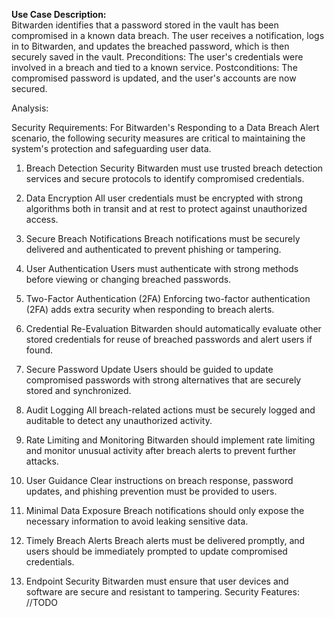 **Use Case Description:**<br>
Bitwarden identifies that a password stored in the vault has been compromised in a known data breach. The user receives a notification, logs in to Bitwarden, and updates the breached password, which is then securely saved in the vault.
Preconditions: The user's credentials were involved in a breach and tied to a known service.
Postconditions: The compromised password is updated, and the user's accounts are now secured.

Analysis:

Security Requirements:
For Bitwarden's Responding to a Data Breach Alert scenario, the following security measures are critical to maintaining the system's protection and safeguarding user data.

1. Breach Detection Security
Bitwarden must use trusted breach detection services and secure protocols to identify compromised credentials.

2. Data Encryption
All user credentials must be encrypted with strong algorithms both in transit and at rest to protect against unauthorized access.

3. Secure Breach Notifications
Breach notifications must be securely delivered and authenticated to prevent phishing or tampering.

4. User Authentication
Users must authenticate with strong methods before viewing or changing breached passwords.

5. Two-Factor Authentication (2FA)
Enforcing two-factor authentication (2FA) adds extra security when responding to breach alerts.

6. Credential Re-Evaluation
Bitwarden should automatically evaluate other stored credentials for reuse of breached passwords and alert users if found.

7. Secure Password Update
Users should be guided to update compromised passwords with strong alternatives that are securely stored and synchronized.

8. Audit Logging
All breach-related actions must be securely logged and auditable to detect any unauthorized activity.

9. Rate Limiting and Monitoring
Bitwarden should implement rate limiting and monitor unusual activity after breach alerts to prevent further attacks.

10. User Guidance
Clear instructions on breach response, password updates, and phishing prevention must be provided to users.

11. Minimal Data Exposure
Breach notifications should only expose the necessary information to avoid leaking sensitive data.

12. Timely Breach Alerts
Breach alerts must be delivered promptly, and users should be immediately prompted to update compromised credentials.

13. Endpoint Security
Bitwarden must ensure that user devices and software are secure and resistant to tampering.
Security Features:
//TODO

